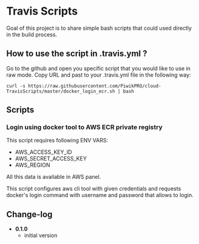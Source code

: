 Travis Scripts
=============

Goal of this project is to share simple bash scripts that could used directly in the build process.

## How to use the script in .travis.yml ?

Go to the github and open you specific script that you would like to use in raw mode. Copy URL and past to your .travis.yml file in the following way:

```
curl -s https://raw.githubusercontent.com/PiwikPRO/cloud-TravisScripts/master/docker_login_ecr.sh | bash
```

## Scripts

### Login using docker tool to AWS ECR private registry

This script requires following ENV VARS:

- AWS_ACCESS_KEY_ID
- AWS_SECRET_ACCESS_KEY
- AWS_REGION

All this data is available in AWS panel.

This script configures aws cli tool with given credentials and requests docker's login command with username and password that allows to login.

## Change-log

* __0.1.0__
  - initial version
